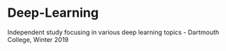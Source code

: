 # Deep-Learning
Independent study focusing in various deep learning topics - Dartmouth College, Winter 2019

